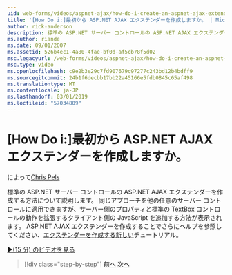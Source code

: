 ```yaml
---
uid: web-forms/videos/aspnet-ajax/how-do-i-create-an-aspnet-ajax-extender-from-scratch
title: '[How Do i:]最初から ASP.NET AJAX エクステンダーを作成しますか。 | Microsoft Docs'
author: rick-anderson
description: 標準の ASP.NET サーバー コントロールの ASP.NET AJAX エクステンダーを作成する方法について説明します。 サーバー側のプロパティとクライアント側の JavaScript を追加する方法が表示されます.
ms.author: riande
ms.date: 09/01/2007
ms.assetid: 526b4ec1-4a80-4fae-bf0d-af5cb78f5d02
msc.legacyurl: /web-forms/videos/aspnet-ajax/how-do-i-create-an-aspnet-ajax-extender-from-scratch
msc.type: video
ms.openlocfilehash: c9e2b3e29c7fd907679c97277c243bd12b4bdff9
ms.sourcegitcommit: 24b1f6decbb17bb22a45166e5fdb0845c65af498
ms.translationtype: MT
ms.contentlocale: ja-JP
ms.lasthandoff: 03/01/2019
ms.locfileid: "57034809"
---
```

<a name="how-do-i-create-an-aspnet-ajax-extender-from-scratch"></a>[How Do i:]最初から ASP.NET AJAX エクステンダーを作成しますか。
====================
によって[Chris Pels](https://twitter.com/chrispels)

標準の ASP.NET サーバー コントロールの ASP.NET AJAX エクステンダーを作成する方法について説明します。 同じアプローチを他の任意のサーバー コントロールに適用できますが、サーバー側のプロパティと標準の TextBox コントロールの動作を拡張するクライアント側の JavaScript を追加する方法が表示されます。 ASP.NET AJAX エクステンダーを作成することでさらにヘルプを参照してください、[エクステンダーを作成する新しい](../../overview/ajax-control-toolkit/getting-started/creating-a-custom-ajax-control-toolkit-control-extender-cs.md)チュートリアル。

[&#9654;(15 分) のビデオを見る](https://channel9.msdn.com/Blogs/ASP-NET-Site-Videos/how-do-i-create-an-aspnet-ajax-extender-from-scratch)

> [!div class="step-by-step"]
> [前へ](how-do-i-trigger-an-updatepanel-refresh-from-a-dropdownlist-control.md)
> [次へ](how-do-i-build-custom-server-controls-that-work-with-or-without-aspnet-ajax.md)
